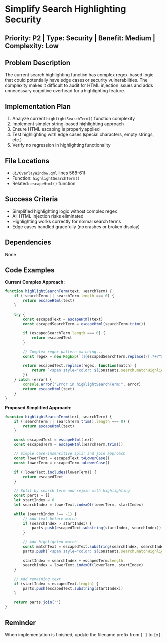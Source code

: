 # Simplify Search Highlighting Security

## Priority: P2 | Type: Security | Benefit: Medium | Complexity: Low

## Problem Description

The current search highlighting function has complex regex-based logic that could potentially have edge cases or security vulnerabilities. The complexity makes it difficult to audit for HTML injection issues and adds unnecessary cognitive overhead for a highlighting feature.

## Implementation Plan

1. Analyze current `highlightSearchTerm()` function complexity
2. Implement simpler string-based highlighting approach
3. Ensure HTML escaping is properly applied
4. Test highlighting with edge cases (special characters, empty strings, etc.)
5. Verify no regression in highlighting functionality

## File Locations

- `ui/OverlayWindow.qml` lines 568-611
- Function: `highlightSearchTerm()`
- Related: `escapeHtml()` function

## Success Criteria

- Simplified highlighting logic without complex regex
- All HTML injection risks eliminated
- Highlighting works correctly for normal search terms
- Edge cases handled gracefully (no crashes or broken display)

## Dependencies

None

## Code Examples

**Current Complex Approach:**
```javascript
function highlightSearchTerm(text, searchTerm) {
    if (!searchTerm || searchTerm.length === 0) {
        return escapeHtml(text)
    }
    
    try {
        const escapedText = escapeHtml(text)
        const escapedSearchTerm = escapeHtml(searchTerm.trim())
        
        if (escapedSearchTerm.length === 0) {
            return escapedText
        }
        
        // Complex regex pattern matching...
        const regex = new RegExp(`(${escapedSearchTerm.replace(/[.*+?^${}()|[\]\\]/g, '\\$&')})`, 'gi')
        
        return escapedText.replace(regex, function(match) {
            return `<span style="color: ${Constants.search.matchHighlightTextColor};">${match}</span>`
        })
    } catch (error) {
        console.error("Error in highlightSearchTerm:", error)
        return escapeHtml(text)
    }
}
```

**Proposed Simplified Approach:**
```javascript
function highlightSearchTerm(text, searchTerm) {
    if (!searchTerm || searchTerm.trim().length === 0) {
        return escapeHtml(text)
    }
    
    const escapedText = escapeHtml(text)
    const escapedTerm = escapeHtml(searchTerm.trim())
    
    // Simple case-insensitive split and join approach
    const lowerText = escapedText.toLowerCase()
    const lowerTerm = escapedTerm.toLowerCase()
    
    if (!lowerText.includes(lowerTerm)) {
        return escapedText
    }
    
    // Split by search term and rejoin with highlighting
    const parts = []
    let startIndex = 0
    let searchIndex = lowerText.indexOf(lowerTerm, startIndex)
    
    while (searchIndex !== -1) {
        // Add text before match
        if (searchIndex > startIndex) {
            parts.push(escapedText.substring(startIndex, searchIndex))
        }
        
        // Add highlighted match
        const matchText = escapedText.substring(searchIndex, searchIndex + escapedTerm.length)
        parts.push(`<span style="color: ${Constants.search.matchHighlightTextColor};">${matchText}</span>`)
        
        startIndex = searchIndex + escapedTerm.length
        searchIndex = lowerText.indexOf(lowerTerm, startIndex)
    }
    
    // Add remaining text
    if (startIndex < escapedText.length) {
        parts.push(escapedText.substring(startIndex))
    }
    
    return parts.join('')
}
```

## Reminder

When implementation is finished, update the filename prefix from `[ ]` to `[x]`.